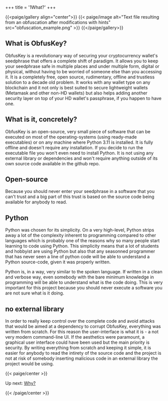+++
title = '1What?'
+++

{{<paige/gallery align="center">}}
{{< paige/image alt="Text file resulting from an obfuscation after modifications with hints" src="obfuscation_example.png" >}}
{{</paige/gallery>}}

## What is ObfusKey?

ObfusKey is a revolutionary way of securing your cryptocurrency wallet's seedphrase that offers a complete shift of paradigm. It allows you to keep your seedphrase safe in multiple places and under multiple form, digital or physical, without having to be worried of someone else than you accessing it. It is a completely free, open source, rudimentary, offline and trustless solution to a decade old problem. It works with any wallet type on any blockchain and it not only is best suited to secure lightweight wallets (Metamask and other non-HD wallets) but also helps adding another security layer on top of your HD wallet's passphrase, if you happen to have one. 

## What is it, concretely?

ObfusKey is an open-source, very small piece of software that can be executed on most of the operating-systems (using ready-made executables) or on any machine where Python 3.11 is installed. It is fully offline and doesn't require any installation. If you decide to run the executable file you won't even need to install Python. It is not using any external library or dependencies and won't require anything outside of its own source code available in the github repo. 

## Open-source

Because you should never enter your seedphrase in a software that you can't trust and a big part of this trust is based on the source code being available for anybody to read.

## Python

Python was chosen for its simplicity. On a very high-level, Python strips away a lot of the complexity inherent to programming compared to other languages which is probably one of the reasons why so many people start learning to code using Python. This simplicity means that a lot of students and hobbyist are using Python but also that any seasonned programmer that has never seen a line of python code will be able to understand a Python source-code, given it was properly written.

Python is, in a way, very similar to the spoken language. If written in a clean and verbose way, even somebody with the bare minimum knowledge in programming will be able to understand what is the code doing. This is very important for this project because you should never execute a software you are not sure what is it doing.

## no external library

In order to really keep control over the complete code and avoid attacks that would be aimed at a dependency to corrupt ObfusKey, everything was written from scratch. For this reason the user-interface is what it is - a not very modern command-line UI. If the aesthetics were paramount, a graphical user interface could have been used but the main priority is security. By writing everything from scratch and keeping it simple, it is easier for anybody to read the intirety of the source code and the project is not at risk of somebody inserting malicious code in an external library the project would be using.


{{< paige/center >}}

Up next: [Why?](../2why)

{{< /paige/center >}}
